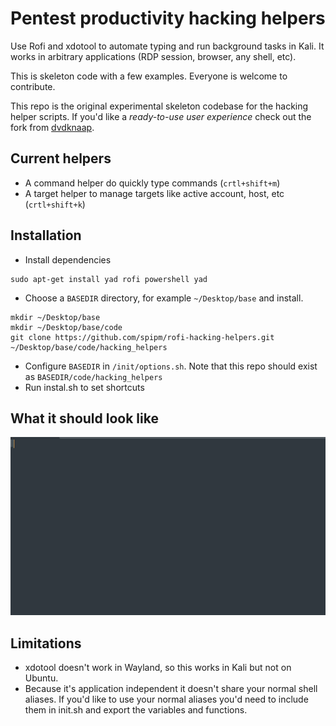 # Pentest productivity hacking helpers

Use Rofi and xdotool to automate typing and run background tasks in Kali. It works in arbitrary applications (RDP session, browser, any shell, etc).

This is skeleton code with a few examples. Everyone is welcome to contribute.

This repo is the original experimental skeleton codebase for the hacking helper scripts. If you'd like a *ready-to-use user experience* check out the fork from [dvdknaap](https://github.com/dvdknaap/rofi-hacking-helper/tree/main).

## Current helpers

- A command helper do quickly type commands (`crtl+shift+m`)
- A target helper to manage targets like active account, host, etc (`crtl+shift+k`)

## Installation

- Install dependencies
```
sudo apt-get install yad rofi powershell yad
```
- Choose a `BASEDIR` directory, for example `~/Desktop/base` and install.
```
mkdir ~/Desktop/base
mkdir ~/Desktop/base/code
git clone https://github.com/spipm/rofi-hacking-helpers.git ~/Desktop/base/code/hacking_helpers
```
- Configure `BASEDIR` in `/init/options.sh`. Note that this repo should exist as `BASEDIR/code/hacking_helpers`
- Run instal.sh to set shortcuts

## What it should look like

![](docs/boon.gif)

## Limitations
- xdotool doesn't work in Wayland, so this works in Kali but not on Ubuntu.
- Because it's application independent it doesn't share your normal shell aliases. If you'd like to use your normal aliases you'd need to include them in init.sh and export the variables and functions.
